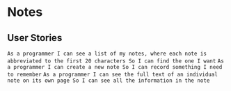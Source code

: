 # Notes

## User Stories
``
As a programmer
I can see a list of my notes, where each note is abbreviated to the first 20 characters
So I can find the one I want
``
``
As a programmer
I can create a new note
So I can record something I need to remember
``
``
As a programmer
I can see the full text of an individual note on its own page
So I can see all the information in the note
``
